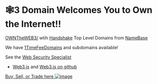 # 🕸3 Domain Welcomes You to Own the Internet!!

[OWNTheWEB3/](http://official.owntheweb3) wtih [Handshake](https://handshake.org/) Top Level Domains from [NameBase](https://namebase.io/)

We have [1TimeFeeDomains](http://home.1timefeedomains/) and subdomains available!

See the [Web Security Specialist](http://admin.websecurityspecialist/)

- [Web3.js](https://web3js.readthedocs.io/en/v1.3.0/) and [Web3.js on github](https://github.com/ethereum/web3.js/)

[Buy, Sell, or Trade here ![image](https://user-images.githubusercontent.com/37987346/97064635-5a94f300-1575-11eb-93ae-fc71560b1571.png)](https://paxful.com/roots/buy-bitcoin/index?kiosk=WDZdGMqXk7M)
